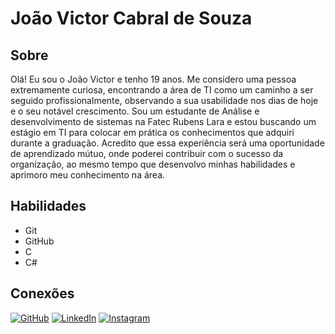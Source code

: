 # João Victor Cabral de Souza

## Sobre
Olá! Eu sou o João Victor e tenho 19 anos. Me considero uma pessoa extremamente curiosa, encontrando a área de TI como um caminho a ser seguido profissionalmente, observando a sua usabilidade nos dias de hoje e o seu notável crescimento. Sou um estudante de Análise e desenvolvimento de sistemas na Fatec Rubens Lara e estou buscando um estágio em TI para colocar em prática os conhecimentos que adquiri durante a graduação. Acredito que essa experiência será uma oportunidade de aprendizado mútuo, onde poderei contribuir com o sucesso da organização, ao mesmo tempo que desenvolvo minhas habilidades e aprimoro meu conhecimento na área.

## Habilidades
- Git
- GitHub
- C
- C#


## Conexões
[![GitHub](https://img.shields.io/badge/GitHub-100000?style=for-the-badge&logo=github&logoColor=white)]( https://github.com/kkbrlau)
[![LinkedIn](https://img.shields.io/badge/LinkedIn-0077B5?style=for-the-badge&logo=linkedin&logoColor=white)](https://www.linkedin.com/in/jo%C3%A3o-victor-7b9491260?utm_source=share&utm_campaign=share_via&utm_content=profile&utm_medium=android_app)
[![Instagram](https://img.shields.io/badge/-Instagram-%23E4405F?style=for-the-badge&logo=instagram&logoColor=white)](https://www.instagram.com/cabral_jao_/)